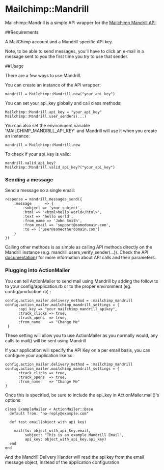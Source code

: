 # Mailchimp::Mandrill

Mailchimp::Mandrill is a simple API wrapper for the [Mailchimp Mandrill API](http://mandrillapp.com/api/docs/index.html).

##Requirements

A MailChimp account and a Mandrill specific API key.

Note, to be able to send messages, you'll have to click an e-mail in a message sent to you the first time you try to use that sender.

##Usage

There are a few ways to use Mandrill.

You can create an instance of the API wrapper:

    mandrill = Mailchimp::Mandrill.new("your_api_key")

You can set your api_key globally and call class methods:

    Mailchimp::Mandrill.api_key = "your_api_key"
    Mailchimp::Mandrill.user_senders(...)

You can also set the environment variable 'MAILCHIMP_MANDRILL_API_KEY' and Mandrill will use it when you create an instance:

    mandrill = Mailchimp::Mandrill.new
    
To check if your api_key is valid:

    mandrill.valid_api_key?
    Mailchimp::Mandrill.valid_api_key?("your_api_key")

### Sending a message

Send a message so a single email:

    response = mandrill.messages_send({
        :message      => { 
            :subject => 'your subject', 
            :html => '<html>hello world</html>', 
            :text => 'hello world', 
            :from_name => 'John Smith', 
            :from_email => 'support@somedomain.com', 
            :to => ['user@someotherdomain.com']
        }
    })

Calling other methods is as simple as calling API methods directly on the Mandrill instance (e.g. mandrill.users_verify_sender(...)). Check the API [documentation](http://mandrillapp.com/api/docs/index.html)) for more information about API calls and their parameters.


### Plugging into ActionMailer

You can tell ActionMailer to send mail using Mandrill by adding the follow to to your config/application.rb or to the proper environment (eg. config/production.rb) :
    
    config.action_mailer.delivery_method = :mailchimp_mandrill
    config.action_mailer.mailchimp_mandrill_settings = {
          :api_key => "your_mailchimp_mandrill_apikey",
          :track_clicks => true,
          :track_opens  => true, 
          :from_name    => "Change Me"
     }

These setting will allow you to use ActionMailer as you normally would, any calls to mail() will be sent using Mandrill

If your application will specify the API Key on a per email basis, you can configure your application like so:

    config.action_mailer.delivery_method = :mailchimp_mandrill
    config.action_mailer.mailchimp_mandrill_settings = {
          :track_clicks => true,
          :track_opens  => true, 
          :from_name    => "Change Me"
    }
    
Once this is specified, be sure to include the api_key in ActionMailer.mail()'s options:

	class ExampleMailer < ActionMailer::Base
	  default from: "no-reply@example.com"
	  
	  def test_email(object_with_api_key)
	    
	    mail(to: object_with_api_key.email,
	         subject: "This is an example Mandrill Email",
	         api_key: object_with_api_key.api_key)
	  end
	end
	
And the Mandrill Delivery Hander will read the api key from the email message object, instead of the application configuration